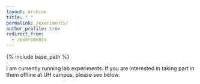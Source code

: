 ```yaml
---
layout: archive
title: " "
permalink: /exeriments/
author_profile: true
redirect_from:
  - /exeriments
---
```


{% include base_path %}

I am currently running lab experiments. If you are interested in taking part in them offline at UH campus, please see below.
